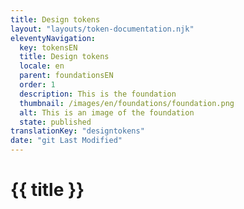 ```yaml
---
title: Design tokens
layout: "layouts/token-documentation.njk"
eleventyNavigation:
  key: tokensEN
  title: Design tokens
  locale: en
  parent: foundationsEN
  order: 1
  description: This is the foundation
  thumbnail: /images/en/foundations/foundation.png
  alt: This is an image of the foundation
  state: published
translationKey: "designtokens"
date: "git Last Modified"
---
```


# {{ title }}
